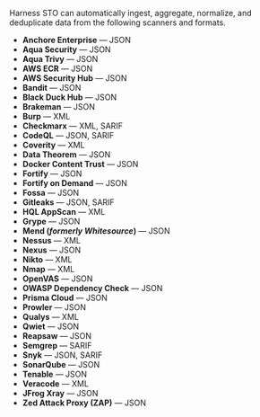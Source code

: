Harness STO can automatically ingest, aggregate, normalize, and deduplicate data from the following scanners and formats. 

- **Anchore Enterprise** — JSON
- **Aqua Security** — JSON
- **Aqua Trivy** — JSON
- **AWS ECR** — JSON
- **AWS Security Hub** — JSON
- **Bandit** — JSON
- **Black Duck Hub** — JSON
- **Brakeman** — JSON
- **Burp** — XML
- **Checkmarx** — XML, SARIF  <!-- - **Clair** — JSON -->
- **CodeQL** — JSON, SARIF
- **Coverity** — XML
- **Data Theorem** — JSON
- **Docker Content Trust** — JSON
- **Fortify** — JSON
- **Fortify on Demand** — JSON
- **Fossa** — JSON
- **Gitleaks** — JSON, SARIF
- **HQL AppScan** — XML 
- **Grype** — JSON
- **Mend (_formerly Whitesource_)** — JSON  
- **Nessus** — XML
- **Nexus** — JSON
- **Nikto** — XML
- **Nmap** — XML
- **OpenVAS** — JSON
- **OWASP Dependency Check** — JSON 
- **Prisma Cloud** — JSON  
- **Prowler** — JSON
- **Qualys** — XML
- **Qwiet** — JSON
- **Reapsaw** — JSON    <!-- - **Scoutsuite** — JSON -->
- **Semgrep** — SARIF
- **Snyk** — JSON, SARIF
- **SonarQube** — JSON
- **Tenable** — JSON
- **Veracode** — XML
- **JFrog Xray** — JSON
- **Zed Attack Proxy (ZAP)** — JSON
